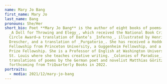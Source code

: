 ```yaml
---
name: Mary Jo Bang
first_name: Mary Jo
last_name: Bang
pronouns: She/Her
short_bio: Poet **Mary Jo Bang** is the author of eight books of poems—including
  _A Doll for Throwing and Elegy_, which received the National Book Critics
  Circle Award—a translation of Dante’s _Inferno_, illustrated by Henrik
  Drescher, and a translation of _Purgatorio_. She has received a Hodder
  Fellowship from Princeton University, a Guggenheim Fellowship, and a Berlin
  Prize Fellowship. She is a Professor of English at Washington University in
  St. Louis where she teaches creative writing. _Colonies of Paradise_,
  translations of poems by the German poet and novelist Matthias Göritz, is
  forthcoming from TriQuarterly Books in 2022.
portraits:
  - media: 2021/12/mary-jo-bang
---
```

